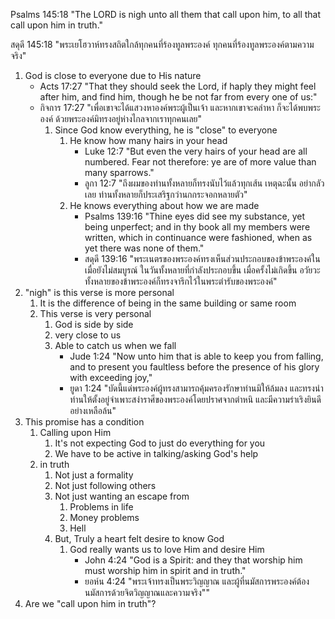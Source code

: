 Psalms 145:18 "The LORD is nigh unto all them that call upon him, to all that call upon him in truth."

สดุดี 145:18 "พระเยโฮวาห์ทรงสถิตใกล้ทุกคนที่ร้องทูลพระองค์ ทุกคนที่ร้องทูลพระองค์ตามความจริง"

1. God is close to everyone due to His nature
    - Acts 17:27 "That they should seek the Lord, if haply they might feel after him, and find him, though he be not far from every one of us:"
    - กิจการ 17:27 "เพื่อเขาจะได้แสวงหาองค์พระผู้เป็นเจ้า และหากเขาจะคลำหา ก็จะได้พบพระองค์ ด้วยพระองค์มิทรงอยู่ห่างไกลจากเราทุกคนเลย"
        1. Since God know everything, he is "close" to everyone
            1. He know how many hairs in your head
                - Luke 12:7 "But even the very hairs of your head are all numbered. Fear not therefore: ye are of more value than many sparrows."
                - ลูกา 12:7 "ถึงผมของท่านทั้งหลายก็ทรงนับไว้แล้วทุกเส้น เหตุฉะนั้น อย่ากลัวเลย ท่านทั้งหลายก็ประเสริฐกว่านกกระจอกหลายตัว"
            2. He knows everything about how we are made
                - Psalms 139:16 "Thine eyes did see my substance, yet being unperfect; and in thy book all my members were written, which in continuance were fashioned, when as yet there was none of them."
                - สดุดี 139:16 "พระเนตรของพระองค์ทรงเห็นส่วนประกอบของข้าพระองค์ในเมื่อยังไม่สมบูรณ์ ในวันทั้งหลายที่กำลังประกอบขึ้น เมื่อครั้งไม่เกิดขึ้น อวัยวะทั้งหลายของข้าพระองค์ก็ทรงจารึกไว้ในพระตำรับของพระองค์"
2. "nigh" is this verse is more personal
    1. It is the difference of being in the same building or same room
    2. This verse is very personal
        1. God is side by side
        2. very close to us
        3. Able to catch us when we fall
            - Jude 1:24 "Now unto him that is able to keep you from falling, and to present you faultless before the presence of his glory with exceeding joy,"
            - ยูดา 1:24 "บัดนี้แด่พระองค์ผู้ทรงสามารถคุ้มครองรักษาท่านมิให้ล้มลง และทรงนำท่านให้ตั้งอยู่จำเพาะสง่าราศีของพระองค์โดยปราศจากตำหนิ และมีความร่าเริงยินดีอย่างเหลือล้น"
3. This promise has a condition
    1. Calling upon Him 
        1. It's not expecting God to just do everything for you
        2. We have to be active in talking/asking God's help
    2. in truth
        1. Not just a formality
        2. Not just following others
        3. Not just wanting an escape from 
            1. Problems in life
            2. Money problems
            3. Hell
        4. But, Truly a heart felt desire to know God
            1. God really wants us to love Him and desire Him
                - John 4:24 "God is a Spirit: and they that worship him must worship him in spirit and in truth."
                - ยอห์น 4:24 "พระเจ้าทรงเป็นพระวิญญาณ และผู้ที่นมัสการพระองค์ต้องนมัสการด้วยจิตวิญญาณและความจริง""
4. Are we "call upon him in truth"?